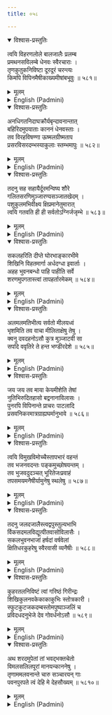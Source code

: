 ```yaml
---
title: ०५८

---
```

<div class="audioEmbed"  caption="सीतालक्ष्मी-वाचनम्" src="https://archive.org/download/nArAyaNIyam-shlokawise-audio/058/058_01.mp3"></div>
<details open><summary>विश्वास-प्रस्तुतिः</summary>

त्वयि विहरणलोले बालजालैः प्रलम्ब  
प्रमथनसविलम्बे धेनवः स्वैरचाराः ।  
तृणकुतुकनिविष्टा दूरदूरं चरन्त्यः  
किमपि विपिनमैषीकाख्यमीषांबभूवुः ॥ ५८१॥
</details>
<details><summary>मूलम्</summary>

त्वयि विहरणलोले बालजालैः प्रलम्ब  
प्रमथनसविलम्बे धेनवः स्वैरचाराः ।  
तृणकुतुकनिविष्टा दूरदूरं चरन्त्यः  
किमपि विपिनमैषीकाख्यमीषांबभूवुः ॥ ५८१॥
</details>





<details ><summary>English (Padmini)</summary>

Whilst Thou wert preoccupied in sports activities with the cowherd boys and the killing of Pralamba, which followed, the cows, wandering at will, and going in search of greener pastures, came to the forest called Isheeka.

</details>

<div class="audioEmbed"  caption="सीतालक्ष्मी-वाचनम्" src="https://archive.org/download/nArAyaNIyam-shlokawise-audio/058/058_02.mp3"></div>
<details open><summary>विश्वास-प्रस्तुतिः</summary>

अनधिगतनिदाघक्रौर्यबृन्दावनान्तात्  
बहिरिदमुपयाताः काननं धेनवस्ताः ।  
तव विरहविषण्णा ऊष्मलग्रीष्मताप  
प्रसरविसरदम्भस्याकुलाः स्तम्भमापुः ॥ ५८२॥
</details>
<details><summary>मूलम्</summary>

अनधिगतनिदाघक्रौर्यबृन्दावनान्तात्  
बहिरिदमुपयाताः काननं धेनवस्ताः ।  
तव विरहविषण्णा ऊष्मलग्रीष्मताप  
प्रसरविसरदम्भस्याकुलाः स्तम्भमापुः ॥ ५८२॥
</details>





<details ><summary>English (Padmini)</summary>

Venturing out of Brindaavana, where the intensity of summer had not yet become unbearable, those cows wandered into the forestland outside and became extremely thirsty, due to the scorching heat of the summer season. Added to that, being separated from Thee, made them feel desolate and forlorn and so they stood paralysed and numb.

</details>

<div class="audioEmbed"  caption="सीतालक्ष्मी-वाचनम्" src="https://archive.org/download/nArAyaNIyam-shlokawise-audio/058/058_03.mp3"></div>
<details open><summary>विश्वास-प्रस्तुतिः</summary>

तदनु सह सहायैर्दूरमन्विष्य शौरे  
गलितसरणिमुञ्जारण्यसञ्जातखेदम् ।  
पशुकुलमभिवीक्ष्य क्षिप्रमानेतुमारात्  
त्वयि गतवति ही ही सर्वतोऽग्निर्जजृम्भे ॥ ५८३॥
</details>
<details><summary>मूलम्</summary>

तदनु सह सहायैर्दूरमन्विष्य शौरे  
गलितसरणिमुञ्जारण्यसञ्जातखेदम् ।  
पशुकुलमभिवीक्ष्य क्षिप्रमानेतुमारात्  
त्वयि गतवति ही ही सर्वतोऽग्निर्जजृम्भे ॥ ५८३॥
</details>





<details ><summary>English (Padmini)</summary>

Oh Souri ! Thou, searching far and wide, with Thy companions for the cows, espied them in the Munja forest, wandering aimlessly, having lost their way. When Thou, hastened Thy steps to retrieve them, a forest fire broke out, engulfing them all round, spreading very fast. How unfortunate, indeed.

</details>

<div class="audioEmbed"  caption="सीतालक्ष्मी-वाचनम्" src="https://archive.org/download/nArAyaNIyam-shlokawise-audio/058/058_04.mp3"></div>
<details open><summary>विश्वास-प्रस्तुतिः</summary>

सकलहरिति दीप्ते घोरभाङ्कारभीमे  
शिखिनि विहतमार्गा अर्धदग्धा इवार्ताः ।  
अहह भुवनबन्धो पाहि पाहीति सर्वे  
शरणमुपगतास्त्वां तापहर्तारमेकम् ॥ ५८४॥
</details>
<details><summary>मूलम्</summary>

सकलहरिति दीप्ते घोरभाङ्कारभीमे  
शिखिनि विहतमार्गा अर्धदग्धा इवार्ताः ।  
अहह भुवनबन्धो पाहि पाहीति सर्वे  
शरणमुपगतास्त्वां तापहर्तारमेकम् ॥ ५८४॥
</details>





<details ><summary>English (Padmini)</summary>

As the forest fire raged furiously, with the terrible sound of cracking timber,all round, the cows found their escape route blocked on all sides and were in agony,as if half burnt. Bellowing piteously, to be saved, they sought refuge in Thee, Oh Lord, who art the sole remover of distress, and who art the friend of all the world.

</details>

<div class="audioEmbed"  caption="सीतालक्ष्मी-वाचनम्" src="https://archive.org/download/nArAyaNIyam-shlokawise-audio/058/058_05.mp3"></div>
<details open><summary>विश्वास-प्रस्तुतिः</summary>

अलमलमतिभीत्य सर्वतो मीलयध्वं  
भृशमिति तव वाचा मीलिताक्षेषु तेषु ।  
क्वनु दवदहनोऽसौ कुत्र मुञ्जाटवी सा  
सपदि ववृतिरे ते हन्त भण्डीरदेशे ॥ ५८५॥
</details>
<details><summary>मूलम्</summary>

अलमलमतिभीत्य सर्वतो मीलयध्वं  
भृशमिति तव वाचा मीलिताक्षेषु तेषु ।  
क्वनु दवदहनोऽसौ कुत्र मुञ्जाटवी सा  
सपदि ववृतिरे ते हन्त भण्डीरदेशे ॥ ५८५॥
</details>





<details ><summary>English (Padmini)</summary>

Asking them not to be afraid and to shut their eyes, Thou pacified them. Complying with Thy request, they closed their eyes and an instant later, to their great amazement (when they opened their eyes again), they found themselves in the Bhaandeera region, with no sign of the forest fire or the Munja forest.

</details>

<div class="audioEmbed"  caption="सीतालक्ष्मी-वाचनम्" src="https://archive.org/download/nArAyaNIyam-shlokawise-audio/058/058_06.mp3"></div>
<details open><summary>विश्वास-प्रस्तुतिः</summary>

जय जय तव माया केयमीशेति तेषां  
नुतिभिरुदितहासो बद्वनानाविलासः ।  
पुनरपि विपिनान्ते प्राचरः पाटलादि  
प्रसवनिकरमात्रग्राह्यघर्मानुभावे ॥ ५८६॥
</details>
<details><summary>मूलम्</summary>

जय जय तव माया केयमीशेति तेषां  
नुतिभिरुदितहासो बद्वनानाविलासः ।  
पुनरपि विपिनान्ते प्राचरः पाटलादि  
प्रसवनिकरमात्रग्राह्यघर्मानुभावे ॥ ५८६॥
</details>





<details ><summary>English (Padmini)</summary>

Expressing great wonder at this Maya, of Thine and praying ardently for Thy ever growing glory, the cowherds praised Thee. Accepting their praises with a gracious smile, Thou, indulging in various charming sports, roamed about in that pleasant forest region, where the summer season could be recognised only by the blossoming of the Patala trees and suchlike (as the intensity of heat could not be felt there).

</details>

<div class="audioEmbed"  caption="सीतालक्ष्मी-वाचनम्" src="https://archive.org/download/nArAyaNIyam-shlokawise-audio/058/058_07.mp3"></div>
<details open><summary>विश्वास-प्रस्तुतिः</summary>

त्वयि विमुखविमोच्चैस्तापभारं वहन्तं  
तव भजनवदन्तः पङ्कमुच्छोषयन्तम् ।  
तव भुजवदुदञ्चत् भूरितेजःप्रवाहं  
तपसमयमनैषीर्यामुनेषु स्थलेषु ॥ ५८७॥
</details>
<details><summary>मूलम्</summary>

त्वयि विमुखविमोच्चैस्तापभारं वहन्तं  
तव भजनवदन्तः पङ्कमुच्छोषयन्तम् ।  
तव भुजवदुदञ्चत् भूरितेजःप्रवाहं  
तपसमयमनैषीर्यामुनेषु स्थलेषु ॥ ५८७॥
</details>





<details ><summary>English (Padmini)</summary>

Thou spent the summer season, which is intensely hot like the agony of those who hate Thee, and which, like Thy devotion, dries up the mud of sin, within the heart, and which like Thy long-reaching arm is capable of emitting the lustre of heat, in the vicinity of the river Yamuna.

</details>

<div class="audioEmbed"  caption="सीतालक्ष्मी-वाचनम्" src="https://archive.org/download/nArAyaNIyam-shlokawise-audio/058/058_08.mp3"></div>
<details open><summary>विश्वास-प्रस्तुतिः</summary>

तदनु जलदजालैस्त्वद्वपुस्तुल्यभाभि  
र्विकसदमलविद्यूत्पीतवासोविलासैः ।  
सकलभुवनभाजां हर्षदां वर्षवेलां  
क्षितिधरकुहरेषु स्वैरवासी व्यनैषीः ॥ ५८८॥
</details>
<details><summary>मूलम्</summary>

तदनु जलदजालैस्त्वद्वपुस्तुल्यभाभि  
र्विकसदमलविद्यूत्पीतवासोविलासैः ।  
सकलभुवनभाजां हर्षदां वर्षवेलां  
क्षितिधरकुहरेषु स्वैरवासी व्यनैषीः ॥ ५८८॥
</details>





<details ><summary>English (Padmini)</summary>

Then Thou spent the rainy season, which brings joy to the whole world, with its cluster of clouds, glowing like Thy form and its brilliant lightning sparks, dazzling like Thy yellow robe, in the caves of the mountains, in comfort and happiness.

</details>

<div class="audioEmbed"  caption="सीतालक्ष्मी-वाचनम्" src="https://archive.org/download/nArAyaNIyam-shlokawise-audio/058/058_09.mp3"></div>
<details open><summary>विश्वास-प्रस्तुतिः</summary>

कुहरतलनिविष्टं त्वां गरिष्ठं गिरीन्द्रः  
शिखिकुलनवकेकाकाकुभिः स्तोत्रकारी ।  
स्फुटकुटजकदम्बस्तोमपुष्पाञ्जलिं च  
प्रविदधदनुभेजे देव गोवर्धनोऽसौ ॥ ५८९॥
</details>
<details><summary>मूलम्</summary>

कुहरतलनिविष्टं त्वां गरिष्ठं गिरीन्द्रः  
शिखिकुलनवकेकाकाकुभिः स्तोत्रकारी ।  
स्फुटकुटजकदम्बस्तोमपुष्पाञ्जलिं च  
प्रविदधदनुभेजे देव गोवर्धनोऽसौ ॥ ५८९॥
</details>





<details ><summary>English (Padmini)</summary>

Oh Lord of Lords ! Thou, Almighty, who wert living in those caves, wert worshipped daily by the king of mountains, Govardhana, with songs of praise in the form of the joyous calls of peacocks and with bunches of flowers, blossoming on the Kutaja and Kadamba trees.

</details>

<div class="audioEmbed"  caption="सीतालक्ष्मी-वाचनम्" src="https://archive.org/download/nArAyaNIyam-shlokawise-audio/058/058_10.mp3"></div>
<details open><summary>विश्वास-प्रस्तुतिः</summary>

अथ शरदमुपेतां तां भवद्भक्तचेतो  
विमलसलिलपूरां मानयन्काननेषु ।  
तृणाममलवनान्ते चारु सञ्चारयन् गाः  
पवनपुरपते त्वं देहि मे देहसौख्यम् ॥ ५८१०॥
</details>
<details><summary>मूलम्</summary>

अथ शरदमुपेतां तां भवद्भक्तचेतो  
विमलसलिलपूरां मानयन्काननेषु ।  
तृणाममलवनान्ते चारु सञ्चारयन् गाः  
पवनपुरपते त्वं देहि मे देहसौख्यम् ॥ ५८१०॥
</details>

<details ><summary>English (Padmini)</summary>

Then Thou enjoyed the Sarath season, with its copious flow of water, crystal clear, like the minds of Thy devotees, tending the cows in the fertile grasslands of the forest, allowing them to graze happily all over. Oh Guruvayurappa of such sports ! May Thou bless me with good health.

</details>

